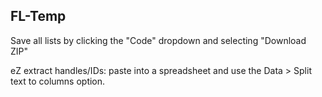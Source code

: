 ## FL-Temp

Save all lists by clicking the "Code" dropdown and selecting "Download ZIP"


eZ extract handles/IDs: paste into a spreadsheet and use the Data > Split text to columns option.
